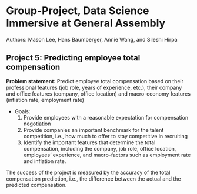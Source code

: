 # Group-Project, Data Science Immersive at General Assembly

Authors: Mason Lee, Hans Baumberger, Annie Wang, and Sileshi Hirpa 

## Project 5: Predicting employee total compensation

**Problem statement:** Predict employee total compensation based on their professional features (job role, years of experience, etc.), their company and office features (company, office location) and macro-economy features (inflation rate, employment rate)
* Goals:
    1. Provide employees with a reasonable expectation for compensation negotiation
    2. Provide companies an important benchmark for the talent competition, i.e., how much to offer to stay competitive in recruiting
    3. Identify the important features that determine the total compensation, including the company, job role, office location, employees’ experience, and macro-factors such as employment rate and inflation rate.  
    
The success of the project is measured by the accuracy of the total compensation prediction, i.e., the difference between the actual and the predicted compensation.